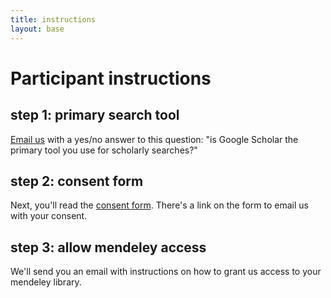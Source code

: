 ```yaml
---
title: instructions
layout: base
---
```


# Participant instructions

## step 1: primary search tool

<a href="mailto:priem@email.unc.edu">Email us</a> with a yes/no answer to this question: "is Google Scholar the primary tool you use for scholarly searches?"

## step 2: consent form

Next, you'll read the [consent form](http://jasonpriem.github.com/schol-search-study/consent.html). There's a link on the form to email us with your consent.

## step 3: allow mendeley access

We'll send you an email with instructions on how to grant us access to your mendeley library.









